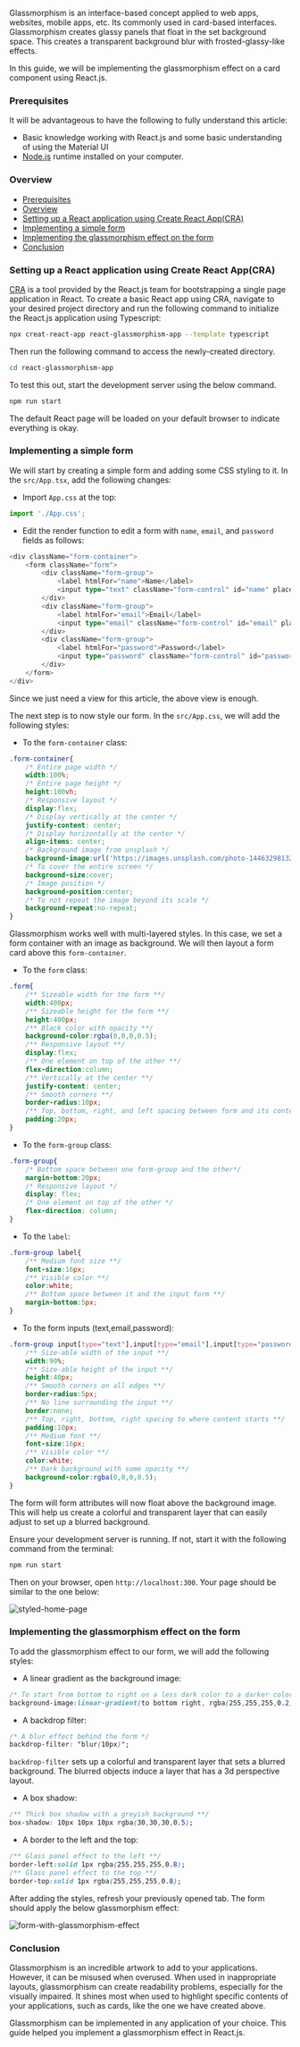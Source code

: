 Glassmorphism is an interface-based concept applied to web apps, websites, mobile apps, etc. Its commonly used in card-based interfaces. Glassmorphism creates glassy panels that float in the set background space. This creates a transparent background blur with frosted-glassy-like effects.

In this guide, we will be implementing the glassmorphism effect on a card component using React.js.

### Prerequisites
It will be advantageous to have the following to fully understand this article:

- Basic knowledge working with React.js and some basic understanding of using the Material UI
- [Node.js](https://nodejs.org/en/) runtime installed on your computer.

### Overview
- [Prerequisites](#prerequisites)
- [Overview](#overview)
- [Setting up a React application using Create React App(CRA)](#setting-up-a-react-application-using-create-react-appcra)
- [Implementing a simple form](#implementing-a-simple-form)
- [Implementing the glassmorphism effect on the form](#implementing-the-glassmorphism-effect-on-the-form)
- [Conclusion](#conclusion)

### Setting up a React application using Create React App(CRA)
[CRA](https://reactjs.org/docs/create-a-new-react-app.html) is a tool provided by the React.js team for bootstrapping a single page application in React. To create a basic React app using CRA, navigate to your desired project directory and run the following command to initialize the React.js application using Typescript:

```bash
npx creat-react-app react-glassmorphism-app --template typescript
```

Then run the following command to access the newly-created directory.

```bash
cd react-glassmorphism-app
```

To test this out, start the development server using the below command.

```bash
npm run start 
```

The default React page will be loaded on your default browser to indicate everything is okay.

### Implementing a simple form
We will start by creating a simple form and adding some CSS styling to it. In the `src/App.tsx`, add the following changes:

- Import `App.css` at the top:

```ts
import './App.css';
```

- Edit the render function to edit a form with `name`, `email`, and `password` fields as follows:

```ts
<div className="form-container">
    <form className="form">
        <div className="form-group">
            <label htmlFor="name">Name</label>
            <input type="text" className="form-control" id="name" placeholder="Enter name" />
        </div>
        <div className="form-group">
            <label htmlFor="email">Email</label>
            <input type="email" className="form-control" id="email" placeholder="Enter email" />
        </div>
        <div className="form-group">
            <label htmlFor="password">Password</label>
            <input type="password" className="form-control" id="password" placeholder="Enter password" />
        </div>
    </form>
</div>
```

Since we just need a view for this article, the above view is enough.

The next step is to now style our form. In the `src/App.css`, we will add the following styles:

- To the `form-container` class:

```css
.form-container{
    /* Entire page width */
    width:100%;
    /* Entire page height */
    height:100vh;
    /* Responsive layout */
    display:flex;
    /* Display vertically at the center */
    justify-content: center;
    /* Display horizontally at the center */ 
    align-items: center;
    /* Background image from unsplash */
    background-image:url('https://images.unsplash.com/photo-1446329813274-7c9036bd9a1f?ixlib=rb-1.2.1&ixid=MnwxMjA3fDB8MHxwaG90by1wYWdlfHx8fGVufDB8fHx8&auto=format&fit=crop&w=870&q=80');
    /* To cover the entire screen */
    background-size:cover;
    /* Image position */
    background-position:center;
    /* To not repeat the image beyond its scale */
    background-repeat:no-repeat;
}
```

Glassmorphism works well with multi-layered styles. In this case, we set a form container with an image as background. We will then layout a form card above this `form-container`.

- To the `form` class:

```css
.form{
    /** Sizeable width for the form **/
    width:400px;
    /** Sizeable height for the form **/
    height:400px;
    /** Black color with opacity **/
    background-color:rgba(0,0,0,0.5);
    /** Responsive layout **/
    display:flex;
    /** One element on top of the other **/
    flex-direction:column;
    /** Vertically at the center **/
    justify-content: center;
    /** Smooth corners **/
    border-radius:10px;
    /** Top, bottom, right, and left spacing between form and its content **/
    padding:20px; 
}
```

- To the `form-group` class:

```css
.form-group{
    /* Bottom space between one form-group and the other*/
    margin-bottom:20px;
    /* Responsive layout */
    display: flex;
    /* One element on top of the other */
    flex-direction: column;
}
```

- To the `label`:

```css
.form-group label{
    /** Medium font size **/
    font-size:16px;
    /** Visible color **/
    color:white;
    /** Bottom space between it and the input form **/
    margin-bottom:5px; 
}
```

- To the form inputs (text,email,password):

```css
.form-group input[type="text"],input[type="email"],input[type="password"]{
    /** Size-able width of the input **/
    width:90%; 
    /** Size-able height of the input **/
    height:40px;
    /** Smooth corners on all edges **/
    border-radius:5px;
    /** No line surrounding the input **/
    border:none;
    /** Top, right, bottom, right spacing to where content starts **/
    padding:10px; 
    /** Medium font **/
    font-size:16px;
    /** Visible color **/
    color:white;
    /** Dark background with some opacity **/
    background-color:rgba(0,0,0,0.5); 
}
```

The form will form attributes will now float above the background image. This will help us create a colorful and transparent layer that can easily adjust to set up a blurred background.

Ensure your development server is running. If not, start it with the following command from the terminal:

```bash
npm run start
```

Then on your browser, open `http://localhost:300`. Your page should be similar to the one below:

![styled-home-page](/engineering-education/setup-glassmorphism-effect-in-reactjs-app/styled-home-page.png)

### Implementing the glassmorphism effect on the form
To add the glassmorphism effect to our form, we will add the following styles:

- A linear gradient as the background image:

```css
/* To start from bottom to right on a less dark color to a darker color */
background-image:linear-gradient(to bottom right, rgba(255,255,255,0.2), rgba(255,255,255,0));
```

- A backdrop filter:

```css
/* A blur effect behind the form */
backdrop-filter: "blur(10px)"; 
```

`backdrop-filter` sets up a colorful and transparent layer that sets a blurred background. The blurred objects induce a layer that has a 3d perspective layout.

- A box shadow:

```css
/** Thick box shadow with a greyish background **/
box-shadow: 10px 10px 10px rgba(30,30,30,0.5);
```

- A border to the left and the top:

```css
/** Glass panel effect to the left **/
border-left:solid 1px rgba(255,255,255,0.8);
/** Glass panel effect to the top **/
border-top:solid 1px rgba(255,255,255,0.8);
```

After adding the styles, refresh your previously opened tab. The form should apply the below glassmorphism effect:

![form-with-glassmorphism-effect](/engineering-education/setup-glassmorphism-effect-in-reactjs-app/form-with-glassmorphism-effect.png)

### Conclusion
Glassmorphism is an incredible artwork to add to your applications. However, it can be misused when overused. When used in inappropriate layouts, glassmorphism can create readability problems, especially for the visually impaired. It shines most when used to highlight specific contents of your applications, such as cards, like the one we have created above.

Glassmorphism can be implemented in any application of your choice. This guide helped you implement a glassmorphism effect in React.js.
